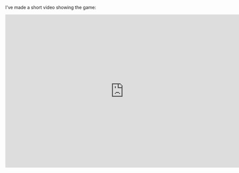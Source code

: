 I've made a short video showing the game:

<iframe width="740" height="480" src="https://www.youtube.com/embed/HseuYr4gX5s" frameborder="0" allowfullscreen></iframe>